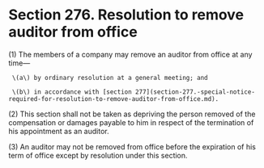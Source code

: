 # Section 276. Resolution to remove auditor from office

\(1\) The members of a company may remove an auditor from office at any time—

     \(a\) by ordinary resolution at a general meeting; and

     \(b\) in accordance with [section 277](section-277.-special-notice-required-for-resolution-to-remove-auditor-from-office.md).

\(2\) This section shall not be taken as depriving the person removed of the compensation or damages payable to him in respect of the termination of his appointment as an auditor.

\(3\) An auditor may not be removed from office before the expiration of his term of office except by resolution under this section.


